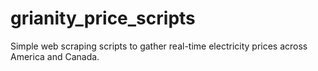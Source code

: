# grianity_price_scripts
Simple web scraping scripts to gather real-time electricity prices across America and Canada.
